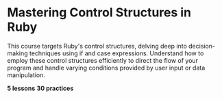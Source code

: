 # Mastering Control Structures in Ruby

This course targets Ruby's control structures, delving deep into decision-making techniques using if and case expressions. Understand how to employ these control structures efficiently to direct the flow of your program and handle varying conditions provided by user input or data manipulation.

**5 lessons**
**30 practices**